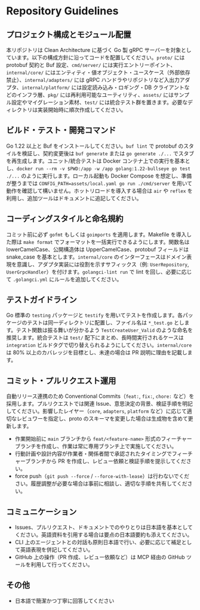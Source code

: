 # Repository Guidelines

## プロジェクト構成とモジュール配置
本リポジトリは Clean Architecture に基づく Go 製 gRPC サーバーを対象としています。以下の構成方針に沿ってコードを配置してください。`proto/` には protobuf 契約と Buf 設定、`cmd/server/` には実行エントリーポイント、`internal/core/` にはエンティティ・値オブジェクト・ユースケース（外部依存禁止）、`internal/adapters/` には gRPC ハンドラやリポジトリなど入出力アダプタ、`internal/platform/` には設定読み込み・ロギング・DB クライアントなどのインフラ層、`pkg/` には再利用可能なユーティリティ、`assets/` にはサンプル設定やマイグレーション素材、`test/` には統合テスト群を置きます。必要なディレクトリは実装開始時に順次作成してください。

## ビルド・テスト・開発コマンド
Go 1.22 以上と Buf をインストールしてください。`buf lint` で protobuf のスタイルを検証し、契約変更後は `buf generate` または `go generate ./...` でスタブを再生成します。ユニット/統合テストは Docker コンテナ上での実行を基本とし、`docker run --rm -v $PWD:/app -w /app golang:1.22-bullseye go test ./...` のように実行します。ローカル起動も Docker Compose を想定し、準備が整うまでは `CONFIG_PATH=assets/local.yaml go run ./cmd/server` を用いて動作を確認して構いません。ホットリロードを導入する場合は `air` や `reflex` を利用し、追加ツールはドキュメントに追記してください。

## コーディングスタイルと命名規約
コミット前に必ず `gofmt` もしくは `goimports` を適用します。Makefile を導入した際は `make format` でフォーマットを一括実行できるようにします。関数名は lowerCamelCase、公開構造体は UpperCamelCase、protobuf フィールドは snake_case を基本とします。`internal/core` のインターフェースはドメイン表現を意識し、アダプタ実装には役割を示すサフィックス（例: `UserRepository`, `UserGrpcHandler`）を付けます。`golangci-lint run` で lint を回し、必要に応じて `.golangci.yml` にルールを追加してください。

## テストガイドライン
Go 標準の `testing` パッケージと `testify` を用いてテストを作成します。各パッケージのテストは同一ディレクトリに配置し、ファイル名は `*_test.go` とします。テスト関数は振る舞いが分かるよう `TestCreateUser_Valid` のような命名を推奨します。統合テストは `test/` 配下にまとめ、長時間実行されるケースは `integration` ビルドタグで切り替えられるようにしてください。`internal/core` は 80% 以上のカバレッジを目標とし、未達の場合は PR 説明に理由を記載します。

## コミット・プルリクエスト運用
自動リリース連携のため Conventional Commits（`feat:`, `fix:`, `chore:` など）を採用します。プルリクエストでは関連 Issue、意思決定の背景、検証手順を明記してください。影響したレイヤー（`core`, `adapters`, `platform` など）に応じて適切なレビュワーを指定し、proto のスキーマを変更した場合は生成物を含めて更新します。
- 作業開始前に `main` ブランチから `feat/<feature-name>` 形式のフィーチャーブランチを作成し、作業は常に専用ブランチ上で実施してください。
- 行動計画や設計内容が作業者・関係者間で承認されたタイミングでフィーチャーブランチから PR を作成し、レビュー依頼と検証手順を提示してください。
- force push（`git push --force` / `--force-with-lease`）は行わないでください。履歴調整が必要な場合は事前に相談し、適切な手順を共有してください。

## コミュニケーション
- Issues、プルリクエスト、ドキュメントでのやりとりは日本語を基本としてください。英語資料を引用する場合は要点の日本語要約も添えてください。
- CLI 上のエージェントとの対話も原則日本語で行い、必要に応じて補足として英語表現を併記してください。
- GitHub 上の操作（PR 作成、レビュー依頼など）は MCP 経由の GitHub ツールを利用して行ってください。

## その他
- 日本語で簡潔かつ丁寧に回答してください
